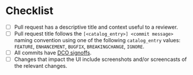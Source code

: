 <!--
  See the contributing guide for detailed guidance about contributing.
  https://github.com/perses/perses/blob/main/CONTRIBUTING.md
-->

# Checklist

- [ ] Pull request has a descriptive title and context useful to a reviewer.
- [ ] Pull request title follows the `[<catalog_entry>] <commit message>` naming convention using one of the following `catalog_entry` values: `FEATURE`, `ENHANCEMENT`, `BUGFIX`, `BREAKINGCHANGE`, `IGNORE`.
- [ ] All commits have [DCO signoffs](https://github.com/probot/dco#how-it-works).
- [ ] Changes that impact the UI include screenshots and/or screencasts of the relevant changes.
